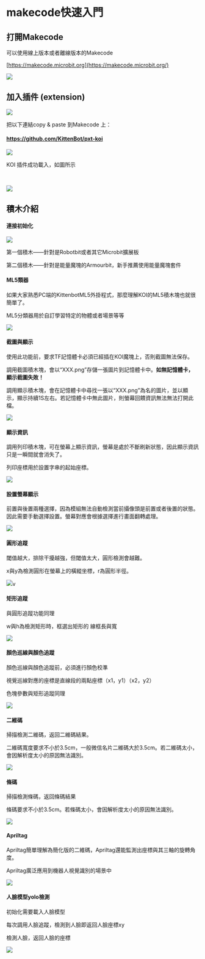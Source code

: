 # **makecode快速入門**

## 打開Makecode

可以使用線上版本或者離線版本的Makecode

[https://makecode.microbit.org](https://makecode.microbit.org/)

![](McQsImage/01-1.png)  



## **加入插件 (extension)**

![](McQsImage/16-1.png)  



把以下連結copy & paste 到Makecode 上：

#### **https://github.com/KittenBot/pxt-koi**

![](McQsImage/02.png)



KOI 插件成功載入，如圖所示                                                                       

​                                                              

![](McQsImage/03-1.png)  



## 積木介紹

#### 連接初始化

![](McQsImage/04.png)  

第一個積木——針對是Robotbit或者其它Microbit擴展板

第二個積木——針對是能量魔塊的Armourbit，新手推薦使用能量魔塊套件



#### ML5類器

如果大家熟悉PC端的KittenbotML5外掛程式，那麼理解KOI的ML5積木塊也就很簡單了。

ML5分類器用於自訂學習特定的物體或者場景等等

![](McQsImage/05.png) 





#### **截圖與顯示**

使用此功能前，要求TF記憶體卡必須已經插在KOI魔塊上，否則截圖無法保存。

調用截圖積木塊，會以“XXX.png”存儲一張圖片到記憶體卡中。**如無記憶體卡，顯示截圖失敗！**

調用顯示積木塊，會在記憶體卡中尋找一張以“XXX.png”為名的圖片，並以顯示，顯示持續1S左右。若記憶體卡中無此圖片，則螢幕回饋資訊無法無法打開此檔。



 ![](McQsImage/06.png)



#### **顯示資訊**

調用列印積木塊，可在螢幕上顯示資訊，螢幕是處於不斷刷新狀態，因此顯示資訊只是一瞬間就會消失了。

列印座標用於設置字串的起始座標。



![](McQsImage/07.png) 



#### **設置螢幕顯示**

前置與後置兩種選擇，因為模組無法自動檢測當前攝像頭是前置或者後置的狀態。因此需要手動選擇設置。螢幕對應會根據選擇進行畫面翻轉處理。

![](McQsImage/08.png) 



#### **圓形追蹤**

閾值越大，排除干擾越強，但閾值太大，圓形檢測會越難。

x與y為檢測圓形在螢幕上的橫縱坐標，r為圓形半徑。

![](McQsImage/09.png)v



#### **矩形追蹤**

與圓形追蹤功能同理

w與h為檢測矩形時，框選出矩形的 線框長與寬

![](McQsImage/10.png) 



#### **顏色巡線與顏色追蹤**

顏色巡線與顏色追蹤前，必須進行顏色校準

視覺巡線對應的座標是直線段的兩點座標（x1，y1）（x2，y2）

色塊參數與矩形追蹤同理

![](McQsImage/11.png) 



#### **二維碼**

掃描檢測二維碼，返回二維碼結果。

二維碼寬度要求不小於3.5cm，一般微信名片二維碼大於3.5cm。若二維碼太小，會因解析度太小的原因無法識別。

![](McQsImage/12.png) 



#### **條碼**

掃描檢測條碼，返回條碼結果

條碼要求不小於3.5cm。若條碼太小，會因解析度太小的原因無法識別。

![](McQsImage/13.png) 



#### Apriltag

Apriltag簡單理解為簡化版的二維碼，Apriltag還能監測出座標與其三軸的旋轉角度。

Apriltag廣泛應用到機器人視覺識別的場景中

![](McQsImage/14.png) 



#### **人臉模型yolo檢測**

初始化需要載入人臉模型

每次調用人臉追蹤，檢測到人臉即返回人臉座標xy

檢測人臉，返回人臉的座標

![](McQsImage/15.png) 

